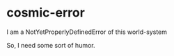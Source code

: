# cosmic-error
I am a NotYetProperlyDefinedError of this world-system

So, I need some sort of humor.
